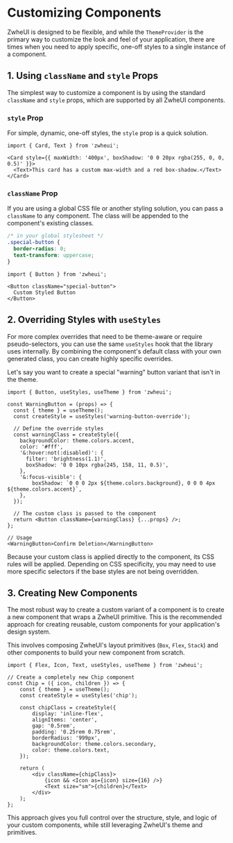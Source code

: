 # Customizing Components

ZwheUI is designed to be flexible, and while the `ThemeProvider` is the primary way to customize the look and feel of your application, there are times when you need to apply specific, one-off styles to a single instance of a component.

## 1. Using `className` and `style` Props

The simplest way to customize a component is by using the standard `className` and `style` props, which are supported by all ZwheUI components.

### `style` Prop

For simple, dynamic, one-off styles, the `style` prop is a quick solution.

```tsx
import { Card, Text } from 'zwheui';

<Card style={{ maxWidth: '400px', boxShadow: '0 0 20px rgba(255, 0, 0, 0.5)' }}>
  <Text>This card has a custom max-width and a red box-shadow.</Text>
</Card>
```

### `className` Prop

If you are using a global CSS file or another styling solution, you can pass a `className` to any component. The class will be appended to the component's existing classes.

```css
/* in your global stylesheet */
.special-button {
  border-radius: 0;
  text-transform: uppercase;
}
```

```tsx
import { Button } from 'zwheui';

<Button className="special-button">
  Custom Styled Button
</Button>
```

## 2. Overriding Styles with `useStyles`

For more complex overrides that need to be theme-aware or require pseudo-selectors, you can use the same `useStyles` hook that the library uses internally. By combining the component's default class with your own generated class, you can create highly specific overrides.

Let's say you want to create a special "warning" button variant that isn't in the theme.

```tsx
import { Button, useStyles, useTheme } from 'zwheui';

const WarningButton = (props) => {
  const { theme } = useTheme();
  const createStyle = useStyles('warning-button-override');

  // Define the override styles
  const warningClass = createStyle({
    backgroundColor: theme.colors.accent,
    color: '#fff',
    '&:hover:not(:disabled)': {
      filter: 'brightness(1.1)',
      boxShadow: '0 0 10px rgba(245, 158, 11, 0.5)',
    },
    '&:focus-visible': {
        boxShadow: `0 0 0 2px ${theme.colors.background}, 0 0 0 4px ${theme.colors.accent}`,
    },
  });
  
  // The custom class is passed to the component
  return <Button className={warningClass} {...props} />;
};

// Usage
<WarningButton>Confirm Deletion</WarningButton>
```

Because your custom class is applied directly to the component, its CSS rules will be applied. Depending on CSS specificity, you may need to use more specific selectors if the base styles are not being overridden.

## 3. Creating New Components

The most robust way to create a custom variant of a component is to create a new component that wraps a ZwheUI primitive. This is the recommended approach for creating reusable, custom components for your application's design system.

This involves composing ZwheUI's layout primitives (`Box`, `Flex`, `Stack`) and other components to build your new component from scratch.

```tsx
import { Flex, Icon, Text, useStyles, useTheme } from 'zwheui';

// Create a completely new Chip component
const Chip = ({ icon, children }) => {
    const { theme } = useTheme();
    const createStyle = useStyles('chip');

    const chipClass = createStyle({
        display: 'inline-flex',
        alignItems: 'center',
        gap: '0.5rem',
        padding: '0.25rem 0.75rem',
        borderRadius: '999px',
        backgroundColor: theme.colors.secondary,
        color: theme.colors.text,
    });

    return (
        <div className={chipClass}>
            {icon && <Icon as={icon} size={16} />}
            <Text size="sm">{children}</Text>
        </div>
    );
};
```

This approach gives you full control over the structure, style, and logic of your custom components, while still leveraging ZwheUI's theme and primitives.

